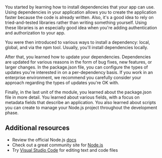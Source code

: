 You started by learning how to install dependencies that your app can use. Using dependencies in your application allows you to create the application faster because the code is already written. Also, it's a good idea to rely on tried-and-tested libraries rather than writing something yourself. Using these libraries is an especially good idea when you're adding authentication and authorization to your app.

You were then introduced to various ways to install a dependency: local, global, and via the npm tool. Usually, you'll install dependencies locally.

After that, you learned how to update your dependencies. Dependencies are updated for various reasons in the form of bug fixes, new features, or larger changes. In the package.json file, you can configure the types of updates you're interested in on a per-dependency basis. If you work in an enterprise environment, we recommend you carefully consider your approach regarding the types of updates you're OK with.

Finally, in the last unit of the module, you learned about the package.json file in more detail. You learned about various fields, with a focus on metadata fields that describe an application. You also learned about scripts you can create to manage your Node.js project throughout the development phase.

## Additional resources

- Review the official Node.js [docs](https://nodejs.org/en/docs/)
- Check out a great community site for [Node.js](https://nodejs.dev/en/learn)
- Try [Visual Studio Code](https://code.visualstudio.com) for editing text and code files
